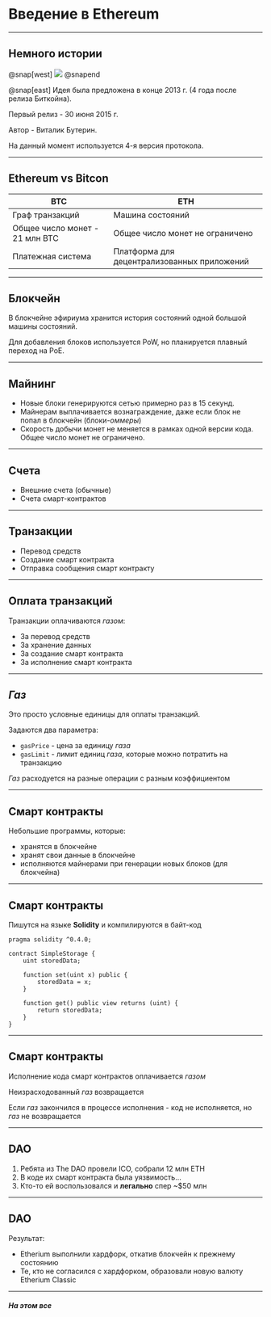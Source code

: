 # Введение в Ethereum 

---

## Немного истории

@snap[west]
![](https://upload.wikimedia.org/wikipedia/commons/thumb/a/af/VitalikButerinProfile.jpg/1049px-VitalikButerinProfile.jpg)
@snapend

@snap[east]
Идея была предложена в конце 2013 г. (4 года после релиза Биткойна).

Первый релиз - 30 июня 2015 г.

Автор - Виталик Бутерин.

На данный момент используется 4-я версия протокола.


---

## Ethereum vs Bitcon

| BTC                            | ETH                                         |
|--------------------------------|---------------------------------------------|
| Граф транзакций                | Машина состояний                            |
| Общее число монет - 21 млн BTC | Общее число монет не ограничено             |
| Платежная система              | Платформа для децентрализованных приложений |

---

## Блокчейн

В блокчейне эфириума хранится история состояний одной большой машины состояний.

Для добавления блоков используется PoW, но планируется плавный переход на PoE.

---

## Майнинг

* Новые блоки генерируются сетью примерно раз в 15 секунд.
* Майнерам выплачивается вознаграждение, даже если блок не попал в блокчейн (блоки-*оммеры*)
* Скорость добычи монет не меняется в рамках одной версии кода. Общее число монет не ограничено.

---

## Счета

* Внешние счета (обычные)
* Счета смарт-контрактов

---

## Транзакции

* Перевод средств
* Создание смарт контракта
* Отправка сообщения смарт контракту

---

## Оплата транзакций

Транзакции оплачиваются *газом*:

* За перевод средств
* За хранение данных
* За создание смарт контракта
* За исполнение смарт контракта

---

## *Газ*

Это просто условные единицы для оплаты транзакций.

Задаются два параметра:

* `gasPrice` - цена за единицу *газа*
* `gasLimit` - лимит единиц *газа*, которые можно потратить на транзакцию

*Газ* расходуется на разные операции с разным коэффициентом

---

## Смарт контракты

Небольшие программы, которые:

* хранятся в блокчейне
* хранят свои данные в блокчейне
* исполняются майнерами при генерации новых блоков (для блокчейна)

---

## Смарт контракты

Пишутся на языке **Solidity** и компилируются в байт-код

```solidity
pragma solidity ^0.4.0;

contract SimpleStorage {
    uint storedData;

    function set(uint x) public {
        storedData = x;
    }

    function get() public view returns (uint) {
        return storedData;
    }
}
```

---

## Смарт контракты

Исполнение кода смарт контрактов оплачивается *газом*

Неизрасходованный *газ* возвращается

Если *газ* закончился в процессе исполнения - код не исполняется, но *газ* не возвращается

---

## DAO

1. Ребята из The DAO провели ICO, собрали 12 млн ETH
2. В коде их смарт контракта была уязвимость...
3. Кто-то ей воспользовался и **легально** спер ~$50 млн 

---

## DAO

Результат:

* Etherium выполнили хардфорк, откатив блокчейн к прежнему состоянию
* Те, кто не согласился с хардфорком, образовали новую валюту Etherium Classic

---

##### На этом все
